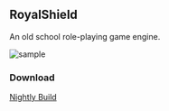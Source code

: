 ## RoyalShield
An old school role-playing game engine.


![sample](http://s23.postimg.org/n0uguj3sb/rs_ide4.png)

### Download

[Nightly Build](https://www.dropbox.com/sh/uy2plsqupnjbvpt/AADd6jZ-PUa1iekv1_rjJYq0a)
